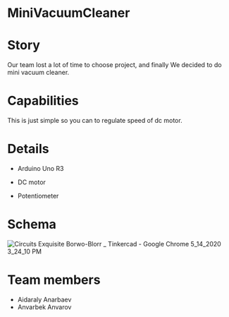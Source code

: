 # MiniVacuumCleaner
# Story
Our team lost a lot of time to choose project, and finally We decided to do mini vacuum cleaner. 
# Capabilities 
This is just simple so you can to regulate speed of dc motor.
# Details
- Arduino Uno R3
 
- DC motor
 
- Potentiometer
# Schema
![Circuits Exquisite Borwo-Blorr _ Tinkercad - Google Chrome 5_14_2020 3_24_10 PM](https://user-images.githubusercontent.com/44225090/81917527-1df0c300-95f7-11ea-9b50-8feb969deaf2.png)
# Team members
- Aidaraly Anarbaev
- Anvarbek Anvarov
